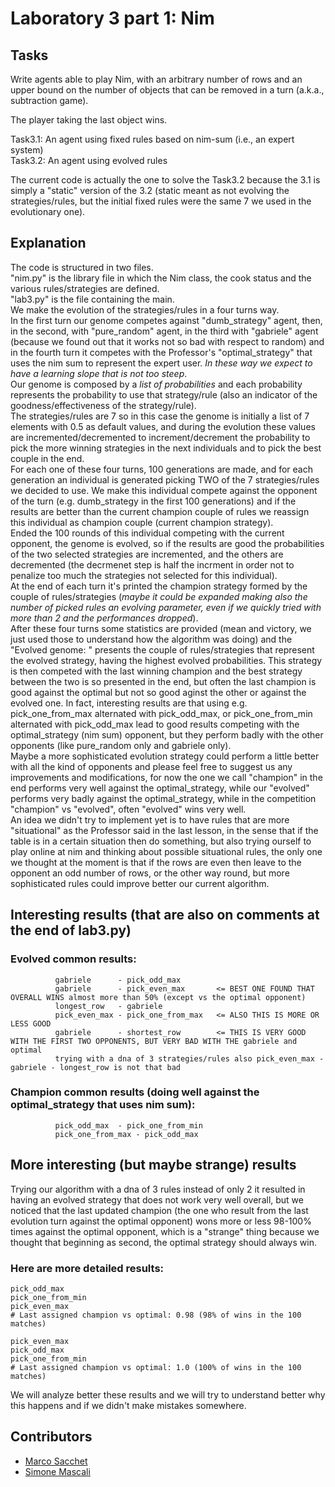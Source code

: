 # Laboratory 3 part 1: Nim

## Tasks

Write agents able to play Nim, with an arbitrary number of rows and an upper bound  on the number of objects that can be removed in a turn (a.k.a., subtraction game).

The player taking the last object wins.

Task3.1: An agent using fixed rules based on nim-sum (i.e., an expert system) \
Task3.2: An agent using evolved rules

The current code is actually the one to solve the Task3.2 because the 3.1 is simply a "static" version of the 3.2 (static meant as not evolving the strategies/rules, but the initial fixed rules were the same 7 we used in the evolutionary one).

## Explanation

The code is structured in two files. \
"nim.py" is the library file in which the Nim class, the cook status and the various rules/strategies are defined. \
"lab3.py" is the file containing the main. \
We make the evolution of the strategies/rules in a four turns way. \
In the first turn our genome competes against "dumb_strategy" agent, then, in the second, with "pure_random" agent, in the third with "gabriele" agent (because we found out that it works not so bad with respect to random) and in the fourth turn it competes with the Professor's "optimal_strategy" that uses the nim sum to represent the expert user. *In these way we expect to have a learning slope that is not too steep*. \
Our genome is composed by a *list of probabilities* and each probability represents the probability to use that strategy/rule (also an indicator of the goodness/effectiveness of the strategy/rule). \
The strategies/rules are 7 so in this case the genome is initially a list of 7 elements with 0.5 as default values, and during the evolution these values are incremented/decremented to increment/decrement the probability to pick the more winning strategies in the next individuals and to pick the best couple in the end. \
For each one of these four turns, 100 generations are made, and for each generation an individual is generated picking TWO of the 7 strategies/rules we decided to use.
We make this individual compete against the opponent of the turn (e.g. dumb_strategy in the first 100 generations) and if the results are better than the current champion couple of rules we reassign this individual as champion couple (current champion strategy). \
Ended the 100 rounds of this individual competing with the current opponent, the genome is evolved, so if the results are good the probabilities of the two selected strategies are incremented, and the others are decremented (the decrmenet step is half the incrment in order not to penalize too much the strategies not selected for this individual). \
At the end of each turn it's printed the champion strategy formed by the couple of rules/strategies (*maybe it could be expanded making also the number of picked rules an evolving parameter, even if we quickly tried with more than 2 and the performances dropped*). \
After these four turns some statistics are provided (mean and victory, we just used those to understand how the algorithm was doing) and the "Evolved genome: " presents the couple of rules/strategies that represent the evolved strategy, having the highest evolved probabilities.
This strategy is then competed with the last winning champion and the best strategy between the two is so presented in the end, but often the last champion is good against the optimal but not so good aginst the other or against the evolved one.
In fact, interesting results are that using e.g. pick_one_from_max alternated with pick_odd_max, or pick_one_from_min alternated with pick_odd_max lead to good results competing with the optimal_strategy (nim sum) opponent, but they perform badly with the other opponents (like pure_random only and gabriele only). \
Maybe a more sophisticated evolution strategy could perform a little better with all the kind of opponents and please feel free to suggest us any improvements and modifications, for now the one we call "champion" in the end performs very well against the optimal_strategy, while our "evolved" performs very badly against the optimal_strategy, while in the competition "champion" vs "evolved", often "evolved" wins very well. \
An idea we didn't try to implement yet is to have rules that are more "situational" as the Professor said in the last lesson, in the sense that if the table is in a certain situation then do something, but also trying ourself to play online at nim and thinking about possible situational rules, the only one we thought at the moment is that if the rows are even then leave to the opponent an odd number of rows, or the other way round, but more sophisticated rules could improve better our current algorithm.

## Interesting results (that are also on comments at the end of lab3.py)
### Evolved common results: 
              gabriele      - pick_odd_max 
              gabriele      - pick_even_max       <= BEST ONE FOUND THAT OVERALL WINS almost more than 50% (except vs the optimal opponent) 
              longest_row   - gabriele 
              pick_even_max - pick_one_from_max   <= ALSO THIS IS MORE OR LESS GOOD
              gabriele      - shortest_row        <= THIS IS VERY GOOD WITH THE FIRST TWO OPPONENTS, BUT VERY BAD WITH THE gabriele and optimal  
              trying with a dna of 3 strategies/rules also pick_even_max - gabriele - longest_row is not that bad
### Champion common results (doing well against the optimal_strategy that uses nim sum): 
              pick_odd_max  - pick_one_from_min 
              pick_one_from_max - pick_odd_max 

## More interesting (but maybe strange) results
Trying our algorithm with a dna of 3 rules instead of only 2 it resulted in having an evolved strategy that does not work very well overall, but we noticed that the last updated champion (the one who result from the last evolution turn against the optimal opponent) wons more or less 98-100% times against the optimal opponent, which is a "strange" thing because we thought that beginning as second, the optimal strategy should always win.
### Here are more detailed results:
    pick_odd_max
    pick_one_from_min
    pick_even_max
    # Last assigned champion vs optimal: 0.98 (98% of wins in the 100 matches)
    
    pick_even_max
    pick_odd_max
    pick_one_from_min
    # Last assigned champion vs optimal: 1.0 (100% of wins in the 100 matches)
We will analyze better these results and we will try to understand better why this happens and if we didn't make mistakes somewhere.

## Contributors


- [Marco Sacchet](https://github.com/saccuz)
- [Simone Mascali](https://github.com/vmask25)
